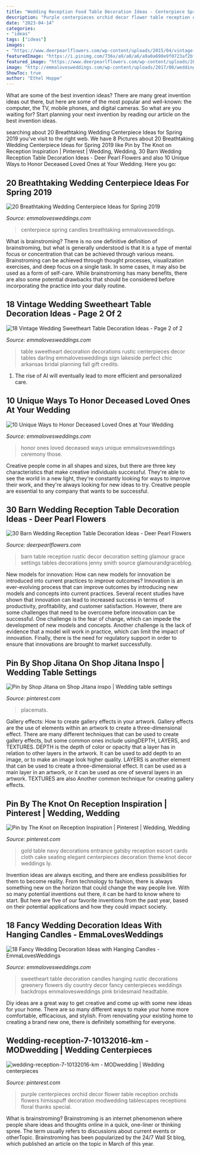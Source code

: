 ```yaml
---
title: "Wedding Reception Food Table Decoration Ideas - Centerpiece Spring Candles Breathtaking Emmalovesweddings"
description: "Purple centerpieces orchid decor flower table reception orchids flowers himisspuff decoration modwedding tablescapes receptions floral thanks special"
date: "2023-04-14"
categories:
- "ideas"
tags: ["ideas"]
images:
- "https://www.deerpearlflowers.com/wp-content/uploads/2015/04/vintage-barn-wedding-table-setting-ideas.jpg"
featuredImage: "https://i.pinimg.com/736x/a9/a0/a6/a9a0a690e9f0723af2bfb0bf650f4a70--orchid-wedding-centerpieces-purple-wedding-receptions.jpg"
featured_image: "https://www.deerpearlflowers.com/wp-content/uploads/2015/04/vintage-barn-wedding-table-setting-ideas.jpg"
image: "http://emmalovesweddings.com/wp-content/uploads/2017/08/wedding-ideas-to-honor-deceased-loved-ones.jpg"
ShowToc: true
author: "Ethel Hoppe"
---
```



What are some of the best invention ideas?
There are many great invention ideas out there, but here are some of the most popular and well-known: the computer, the TV, mobile phones, and digital cameras. So what are you waiting for? Start planning your next invention by reading our article on the best invention ideas.

	

		
searching about 20 Breathtaking Wedding Centerpiece Ideas for Spring 2019 you've visit to the right web. We have 8 Pictures about 20 Breathtaking Wedding Centerpiece Ideas for Spring 2019 like Pin by The Knot on Reception Inspiration | Pinterest | Wedding, Wedding, 30 Barn Wedding Reception Table Decoration Ideas - Deer Pearl Flowers and also 10 Unique Ways to Honor Deceased Loved Ones at Your Wedding. Here you go:
		
    
## 20 Breathtaking Wedding Centerpiece Ideas For Spring 2019

<img loading=lazy src="http://emmalovesweddings.com/wp-content/uploads/2018/10/spring-wedding-centerpiece-ideas-with-floating-candles.jpg" onerror="this.onerror=null;this.src='https://tse1.mm.bing.net/th?id=OIP.mlF134fYJzrO2vei5LlSBgHaJ4&amp;pid=15.1';" alt="20 Breathtaking Wedding Centerpiece Ideas for Spring 2019">

_Source: emmalovesweddings.com_

>centerpiece spring candles breathtaking emmalovesweddings. 

	

What is brainstroming?
There is no one definitive definition of brainstroming, but what is generally understood is that it is a type of mental focus or concentration that can be achieved through various means. Brainstroming can be achieved through thought processes, visualization exercises, and deep focus on a single task. In some cases, it may also be used as a form of self-care. While brainstroming has many benefits, there are also some potential drawbacks that should be considered before incorporating the practice into your daily routine.

    
## 18 Vintage Wedding Sweetheart Table Decoration Ideas - Page 2 Of 2

<img loading=lazy src="https://emmalovesweddings.com/wp-content/uploads/2018/01/Vintage-sweetheart-table-ideas.jpg" onerror="this.onerror=null;this.src='https://tse2.mm.bing.net/th?id=OIP.5xeOkOsWgzJteOSbnDkEFQHaLH&amp;pid=15.1';" alt="18 Vintage Wedding Sweetheart Table Decoration Ideas - Page 2 of 2">

_Source: emmalovesweddings.com_

>table sweetheart decoration decorations rustic centerpieces decor tables darling emmalovesweddings sign lakeside perfect chic arkansas bridal planning fall gift credits. 

	

1. The rise of AI will eventually lead to more efficient and personalized care. 

    
## 10 Unique Ways To Honor Deceased Loved Ones At Your Wedding

<img loading=lazy src="http://emmalovesweddings.com/wp-content/uploads/2017/08/wedding-ideas-to-honor-deceased-loved-ones.jpg" onerror="this.onerror=null;this.src='https://tse2.mm.bing.net/th?id=OIP.f0-6aXHbldf0KUoT2eV-CgHaLH&amp;pid=15.1';" alt="10 Unique Ways to Honor Deceased Loved Ones at Your Wedding">

_Source: emmalovesweddings.com_

>honor ones loved deceased ways unique emmalovesweddings ceremony those. 

	

Creative people come in all shapes and sizes, but there are three key characteristics that make creative individuals successful. They're able to see the world in a new light, they're constantly looking for ways to improve their work, and they're always looking for new ideas to try. Creative people are essential to any company that wants to be successful.

    
## 30 Barn Wedding Reception Table Decoration Ideas - Deer Pearl Flowers

<img loading=lazy src="https://www.deerpearlflowers.com/wp-content/uploads/2015/04/vintage-barn-wedding-table-setting-ideas.jpg" onerror="this.onerror=null;this.src='https://tse1.mm.bing.net/th?id=OIP.spZNgsHAYxt5W_SGdXfTjgHaLH&amp;pid=15.1';" alt="30 Barn Wedding Reception Table Decoration Ideas - Deer Pearl Flowers">

_Source: deerpearlflowers.com_

>barn table reception rustic decor decoration setting glamour grace settings tables decorations jenny smith source glamourandgraceblog. 

	

New models for innovation: How can new models for innovation be introduced into current practices to improve outcomes?
Innovation is an ever-evolving process that can improve outcomes by introducing new models and concepts into current practices. Several recent studies have shown that innovation can lead to increased success in terms of productivity, profitability, and customer satisfaction. However, there are some challenges that need to be overcome before innovation can be successful. One challenge is the fear of change, which can impede the development of new models and concepts. Another challenge is the lack of evidence that a model will work in practice, which can limit the impact of innovation. Finally, there is the need for regulatory support in order to ensure that innovations are brought to market successfully.

    
## Pin By Shop Jitana On Shop Jitana Inspo | Wedding Table Settings

<img loading=lazy src="https://i.pinimg.com/736x/2a/ab/b2/2aabb26aaa405c6456f180082b62c461.jpg" onerror="this.onerror=null;this.src='https://tse1.mm.bing.net/th?id=OIP.ALd-COBNnL01e__WVnMeVwHaLH&amp;pid=15.1';" alt="Pin by Shop Jitana on Shop Jitana inspo | Wedding table settings">

_Source: pinterest.com_

>placemats. 

	

Gallery effects: How to create gallery effects in your artwork.
Gallery effects are the use of elements within an artwork to create a three-dimensional effect. There are many different techniques that can be used to create gallery effects, but some common ones include usingDEPTH, LAYERS, and TEXTURES.
 DEPTH is the depth of color or opacity that a layer has in relation to other layers in the artwork. It can be used to add depth to an image, or to make an image look higher quality. LAYERS is another element that can be used to create a three-dimensional effect. It can be used as a main layer in an artwork, or it can be used as one of several layers in an artwork. TEXTURES are also Another common technique for creating gallery effects.

    
## Pin By The Knot On Reception Inspiration | Pinterest | Wedding, Wedding

<img loading=lazy src="https://i.pinimg.com/736x/61/e3/79/61e379901f0b874ec2125aec9e8816a5--elegant-wedding-table-ideas-wedding-entrance-table.jpg?b=t" onerror="this.onerror=null;this.src='https://tse2.mm.bing.net/th?id=OIP.lRrRSMJTvQ3VpleaWre4xQHaLG&amp;pid=15.1';" alt="Pin by The Knot on Reception Inspiration | Pinterest | Wedding, Wedding">

_Source: pinterest.com_

>gold table navy decorations entrance gatsby reception escort cards cloth cake seating elegant centerpieces decoration theme knot decor weddings ly. 

	

Invention ideas are always exciting, and there are endless possibilities for them to become reality. From technology to fashion, there is always something new on the horizon that could change the way people live. With so many potential inventions out there, it can be hard to know where to start. But here are five of our favorite inventions from the past year, based on their potential applications and how they could impact society.

    
## 18 Fancy Wedding Decoration Ideas With Hanging Candles - EmmaLovesWeddings

<img loading=lazy src="https://emmalovesweddings.com/wp-content/uploads/2019/02/greenery-wedding-sweetheart-table-decoration-ideas-with-hanging-candles.jpg" onerror="this.onerror=null;this.src='https://tse2.mm.bing.net/th?id=OIP.mEoJTnZHBVGHvwZxhqO72AHaLG&amp;pid=15.1';" alt="18 Fancy Wedding Decoration Ideas with Hanging Candles - EmmaLovesWeddings">

_Source: emmalovesweddings.com_

>sweetheart table decoration candles hanging rustic decorations greenery flowers diy country decor fancy centerpieces weddings backdrops emmalovesweddings pink bridesmaid headtable. 

	

Diy ideas are a great way to get creative and come up with some new ideas for your home. There are so many different ways to make your home more comfortable, efficacious, and stylish. From renovating your existing home to creating a brand new one, there is definitely something for everyone.

    
## Wedding-reception-7-10132016-km - MODwedding | Wedding Centerpieces

<img loading=lazy src="https://i.pinimg.com/736x/a9/a0/a6/a9a0a690e9f0723af2bfb0bf650f4a70--orchid-wedding-centerpieces-purple-wedding-receptions.jpg" onerror="this.onerror=null;this.src='https://tse3.mm.bing.net/th?id=OIP.HUWrhRtgSfm1hAkUpZJ3MAHaLH&amp;pid=15.1';" alt="wedding-reception-7-10132016-km - MODwedding | Wedding centerpieces">

_Source: pinterest.com_

>purple centerpieces orchid decor flower table reception orchids flowers himisspuff decoration modwedding tablescapes receptions floral thanks special. 

	

What is brainstroming?
Brainstroming is an internet phenomenon where people share ideas and thoughts online in a quick, one-liner or thinking spree. The term usually refers to discussions about current events or otherTopic. Brainstroming has been popularized by the 24/7 Wall St blog, which published an article on the topic in March of this year.

